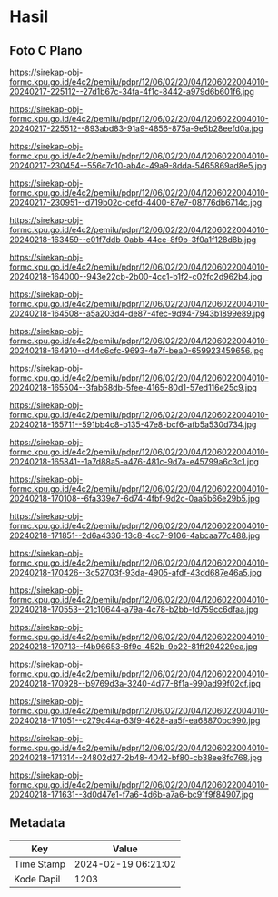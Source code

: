 # Hasil

## Foto C Plano

https://sirekap-obj-formc.kpu.go.id/e4c2/pemilu/pdpr/12/06/02/20/04/1206022004010-20240217-225112--27d1b67c-34fa-4f1c-8442-a979d6b601f6.jpg

https://sirekap-obj-formc.kpu.go.id/e4c2/pemilu/pdpr/12/06/02/20/04/1206022004010-20240217-225512--893abd83-91a9-4856-875a-9e5b28eefd0a.jpg

https://sirekap-obj-formc.kpu.go.id/e4c2/pemilu/pdpr/12/06/02/20/04/1206022004010-20240217-230454--556c7c10-ab4c-49a9-8dda-5465869ad8e5.jpg

https://sirekap-obj-formc.kpu.go.id/e4c2/pemilu/pdpr/12/06/02/20/04/1206022004010-20240217-230951--d719b02c-cefd-4400-87e7-08776db6714c.jpg

https://sirekap-obj-formc.kpu.go.id/e4c2/pemilu/pdpr/12/06/02/20/04/1206022004010-20240218-163459--c01f7ddb-0abb-44ce-8f9b-3f0a1f128d8b.jpg

https://sirekap-obj-formc.kpu.go.id/e4c2/pemilu/pdpr/12/06/02/20/04/1206022004010-20240218-164000--943e22cb-2b00-4cc1-b1f2-c02fc2d962b4.jpg

https://sirekap-obj-formc.kpu.go.id/e4c2/pemilu/pdpr/12/06/02/20/04/1206022004010-20240218-164508--a5a203d4-de87-4fec-9d94-7943b1899e89.jpg

https://sirekap-obj-formc.kpu.go.id/e4c2/pemilu/pdpr/12/06/02/20/04/1206022004010-20240218-164910--d44c6cfc-9693-4e7f-bea0-659923459656.jpg

https://sirekap-obj-formc.kpu.go.id/e4c2/pemilu/pdpr/12/06/02/20/04/1206022004010-20240218-165504--3fab68db-5fee-4165-80d1-57ed116e25c9.jpg

https://sirekap-obj-formc.kpu.go.id/e4c2/pemilu/pdpr/12/06/02/20/04/1206022004010-20240218-165711--591bb4c8-b135-47e8-bcf6-afb5a530d734.jpg

https://sirekap-obj-formc.kpu.go.id/e4c2/pemilu/pdpr/12/06/02/20/04/1206022004010-20240218-165841--1a7d88a5-a476-481c-9d7a-e45799a6c3c1.jpg

https://sirekap-obj-formc.kpu.go.id/e4c2/pemilu/pdpr/12/06/02/20/04/1206022004010-20240218-170108--6fa339e7-6d74-4fbf-9d2c-0aa5b66e29b5.jpg

https://sirekap-obj-formc.kpu.go.id/e4c2/pemilu/pdpr/12/06/02/20/04/1206022004010-20240218-171851--2d6a4336-13c8-4cc7-9106-4abcaa77c488.jpg

https://sirekap-obj-formc.kpu.go.id/e4c2/pemilu/pdpr/12/06/02/20/04/1206022004010-20240218-170426--3c52703f-93da-4905-afdf-43dd687e46a5.jpg

https://sirekap-obj-formc.kpu.go.id/e4c2/pemilu/pdpr/12/06/02/20/04/1206022004010-20240218-170553--21c10644-a79a-4c78-b2bb-fd759cc6dfaa.jpg

https://sirekap-obj-formc.kpu.go.id/e4c2/pemilu/pdpr/12/06/02/20/04/1206022004010-20240218-170713--f4b96653-8f9c-452b-9b22-81ff294229ea.jpg

https://sirekap-obj-formc.kpu.go.id/e4c2/pemilu/pdpr/12/06/02/20/04/1206022004010-20240218-170928--b9769d3a-3240-4d77-8f1a-990ad99f02cf.jpg

https://sirekap-obj-formc.kpu.go.id/e4c2/pemilu/pdpr/12/06/02/20/04/1206022004010-20240218-171051--c279c44a-63f9-4628-aa5f-ea68870bc990.jpg

https://sirekap-obj-formc.kpu.go.id/e4c2/pemilu/pdpr/12/06/02/20/04/1206022004010-20240218-171314--24802d27-2b48-4042-bf80-cb38ee8fc768.jpg

https://sirekap-obj-formc.kpu.go.id/e4c2/pemilu/pdpr/12/06/02/20/04/1206022004010-20240218-171631--3d0d47e1-f7a6-4d6b-a7a6-bc91f9f84907.jpg


## Metadata

| Key        | Value               |
| ---------- | ------------------- |
| Time Stamp | 2024-02-19 06:21:02 |
| Kode Dapil | 1203                |



